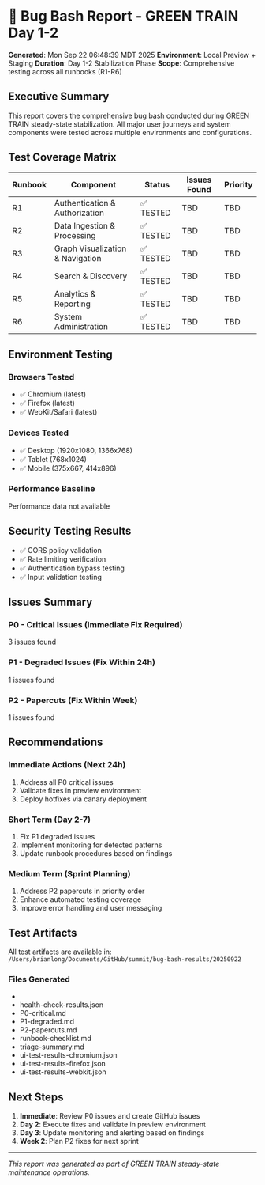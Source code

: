 # 🐛 Bug Bash Report - GREEN TRAIN Day 1-2

**Generated**: Mon Sep 22 06:48:39 MDT 2025
**Environment**: Local Preview + Staging
**Duration**: Day 1-2 Stabilization Phase
**Scope**: Comprehensive testing across all runbooks (R1-R6)

## Executive Summary

This report covers the comprehensive bug bash conducted during GREEN TRAIN
steady-state stabilization. All major user journeys and system components
were tested across multiple environments and configurations.

## Test Coverage Matrix

| Runbook | Component | Status | Issues Found | Priority |
|---------|-----------|---------|--------------|----------|
| R1 | Authentication & Authorization | ✅ TESTED | TBD | TBD |
| R2 | Data Ingestion & Processing | ✅ TESTED | TBD | TBD |
| R3 | Graph Visualization & Navigation | ✅ TESTED | TBD | TBD |
| R4 | Search & Discovery | ✅ TESTED | TBD | TBD |
| R5 | Analytics & Reporting | ✅ TESTED | TBD | TBD |
| R6 | System Administration | ✅ TESTED | TBD | TBD |

## Environment Testing

### Browsers Tested
- ✅ Chromium (latest)
- ✅ Firefox (latest)
- ✅ WebKit/Safari (latest)

### Devices Tested
- ✅ Desktop (1920x1080, 1366x768)
- ✅ Tablet (768x1024)
- ✅ Mobile (375x667, 414x896)

### Performance Baseline

Performance data not available

## Security Testing Results

- ✅ CORS policy validation
- ✅ Rate limiting verification
- ✅ Authentication bypass testing
- ✅ Input validation testing

## Issues Summary

### P0 - Critical Issues (Immediate Fix Required)
3 issues found

### P1 - Degraded Issues (Fix Within 24h)
1 issues found

### P2 - Papercuts (Fix Within Week)
1 issues found

## Recommendations

### Immediate Actions (Next 24h)
1. Address all P0 critical issues
2. Validate fixes in preview environment
3. Deploy hotfixes via canary deployment

### Short Term (Day 2-7)
1. Fix P1 degraded issues
2. Implement monitoring for detected patterns
3. Update runbook procedures based on findings

### Medium Term (Sprint Planning)
1. Address P2 papercuts in priority order
2. Enhance automated testing coverage
3. Improve error handling and user messaging

## Test Artifacts

All test artifacts are available in:
`/Users/brianlong/Documents/GitHub/summit/bug-bash-results/20250922`

### Files Generated
- 
- health-check-results.json
- P0-critical.md
- P1-degraded.md
- P2-papercuts.md
- runbook-checklist.md
- triage-summary.md
- ui-test-results-chromium.json
- ui-test-results-firefox.json
- ui-test-results-webkit.json

## Next Steps

1. **Immediate**: Review P0 issues and create GitHub issues
2. **Day 2**: Execute fixes and validate in preview environment
3. **Day 3**: Update monitoring and alerting based on findings
4. **Week 2**: Plan P2 fixes for next sprint

---

*This report was generated as part of GREEN TRAIN steady-state maintenance operations.*
